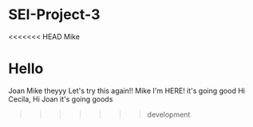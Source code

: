 # SEI-Project-3

<<<<<<< HEAD
Mike 

Hello
=======
Joan
Mike 
theyyy
Let's try this again!!
Mike I'm HERE! 
it's going good
Hi Cecila, Hi Joan
it's going goods
>>>>>>> development
